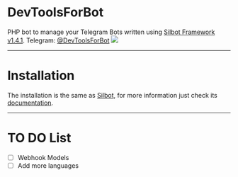 # DevToolsForBot
PHP bot to manage your Telegram Bots written using [Silbot Framework v1.4.1](https://github.com/SilverOS/Silbot-Webhook).
Telegram: [@DevToolsForBot](https://t.me/devtoolsforbot)
<img src="https://www.silveros.it/img/devtoolsbanner.png" />
- - -
# Installation
The installation is the same as [Silbot](https://github.com/SilverOS/Silbot-Webhook), for more information just check its [documentation](https://github.com/SilverOS/Silbot-Webhook/wiki).
- - -
# TO DO List
- [ ] Webhook Models
- [ ] Add more languages

